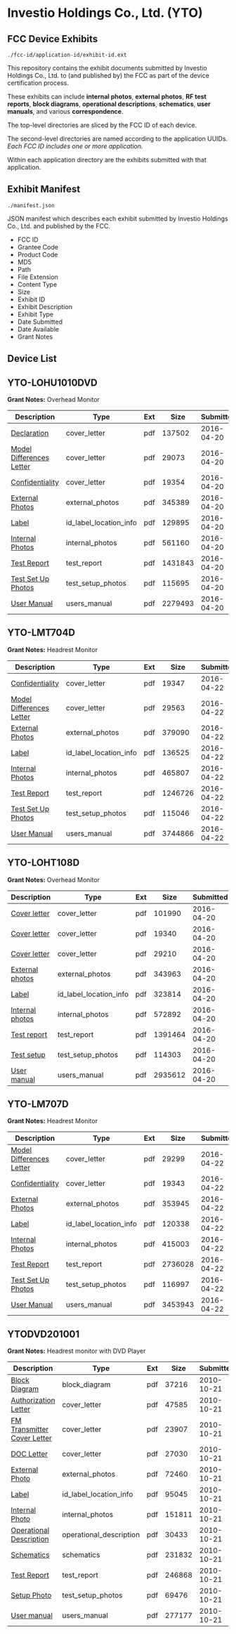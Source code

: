 # Investio Holdings Co., Ltd. (YTO)
## FCC Device Exhibits

```
./fcc-id/application-id/exhibit-id.ext
```

This repository contains the exhibit documents submitted by Investio Holdings Co., Ltd. to (and published by) the FCC as part of the device certification process.

These exhibits can include **internal photos**, **external photos**, **RF test reports**, **block diagrams**, **operational descriptions**, **schematics**, **user manuals**, and various **correspondence**.

The top-level directories are sliced by the FCC ID of each device.

The second-level directories are named according to the application UUIDs. *Each FCC ID includes one or more application.*

Within each application directory are the exhibits submitted with that application. 

## Exhibit Manifest

```
./manifest.json
```

JSON manifest which describes each exhibit submitted by Investio Holdings Co., Ltd. and published by the FCC.

- FCC ID
- Grantee Code
- Product Code
- MD5
- Path
- File Extension
- Content Type
- Size
- Exhibit ID
- Exhibit Description
- Exhibit Type
- Date Submitted
- Date Available
- Grant Notes

## Device List
## YTO-LOHU1010DVD
**Grant Notes:** Overhead Monitor

| Description | Type | Ext | Size | Submitted | Available |
| ----------- | ---- | --- | ---- | --------- | --------- |
| [Declaration](YTO-LOHU1010DVD/3184ce4a07bff90d8f2868eec6eb6419/2964158.pdf) | cover_letter | pdf | 137502 | 2016-04-20 | 2016-04-20 |
| [Model Differences Letter](YTO-LOHU1010DVD/3184ce4a07bff90d8f2868eec6eb6419/2964159.pdf) | cover_letter | pdf | 29073 | 2016-04-20 | 2016-04-20 |
| [Confidentiality](YTO-LOHU1010DVD/3184ce4a07bff90d8f2868eec6eb6419/2964160.pdf) | cover_letter | pdf | 19354 | 2016-04-20 | 2016-04-20 |
| [External Photos](YTO-LOHU1010DVD/3184ce4a07bff90d8f2868eec6eb6419/2964161.pdf) | external_photos | pdf | 345389 | 2016-04-20 | 2016-04-20 |
| [Label](YTO-LOHU1010DVD/3184ce4a07bff90d8f2868eec6eb6419/2964163.pdf) | id_label_location_info | pdf | 129895 | 2016-04-20 | 2016-04-20 |
| [Internal Photos](YTO-LOHU1010DVD/3184ce4a07bff90d8f2868eec6eb6419/2964162.pdf) | internal_photos | pdf | 561160 | 2016-04-20 | 2016-04-20 |
| [Test Report](YTO-LOHU1010DVD/3184ce4a07bff90d8f2868eec6eb6419/2964167.pdf) | test_report | pdf | 1431843 | 2016-04-20 | 2016-04-20 |
| [Test Set Up Photos](YTO-LOHU1010DVD/3184ce4a07bff90d8f2868eec6eb6419/2964166.pdf) | test_setup_photos | pdf | 115695 | 2016-04-20 | 2016-04-20 |
| [User Manual](YTO-LOHU1010DVD/3184ce4a07bff90d8f2868eec6eb6419/2964168.pdf) | users_manual | pdf | 2279493 | 2016-04-20 | 2016-04-20 |
## YTO-LMT704D
**Grant Notes:** Headrest Monitor

| Description | Type | Ext | Size | Submitted | Available |
| ----------- | ---- | --- | ---- | --------- | --------- |
| [Confidentiality](YTO-LMT704D/53fe598498e6320426e60fd8f88e01dd/2967685.pdf) | cover_letter | pdf | 19347 | 2016-04-22 | 2016-04-23 |
| [Model Differences Letter](YTO-LMT704D/53fe598498e6320426e60fd8f88e01dd/2967686.pdf) | cover_letter | pdf | 29563 | 2016-04-22 | 2016-04-23 |
| [External Photos](YTO-LMT704D/53fe598498e6320426e60fd8f88e01dd/2967687.pdf) | external_photos | pdf | 379090 | 2016-04-22 | 2016-04-23 |
| [Label](YTO-LMT704D/53fe598498e6320426e60fd8f88e01dd/2967689.pdf) | id_label_location_info | pdf | 136525 | 2016-04-22 | 2016-04-23 |
| [Internal Photos](YTO-LMT704D/53fe598498e6320426e60fd8f88e01dd/2967688.pdf) | internal_photos | pdf | 465807 | 2016-04-22 | 2016-04-23 |
| [Test Report](YTO-LMT704D/53fe598498e6320426e60fd8f88e01dd/2967693.pdf) | test_report | pdf | 1246726 | 2016-04-22 | 2016-04-23 |
| [Test Set Up Photos](YTO-LMT704D/53fe598498e6320426e60fd8f88e01dd/2967692.pdf) | test_setup_photos | pdf | 115046 | 2016-04-22 | 2016-04-23 |
| [User Manual](YTO-LMT704D/53fe598498e6320426e60fd8f88e01dd/2967694.pdf) | users_manual | pdf | 3744866 | 2016-04-22 | 2016-04-23 |
## YTO-LOHT108D
**Grant Notes:** Overhead Monitor

| Description | Type | Ext | Size | Submitted | Available |
| ----------- | ---- | --- | ---- | --------- | --------- |
| [Cover letter](YTO-LOHT108D/147acc3b85ea88fd9c3f297e927cecbb/2964527.pdf) | cover_letter | pdf | 101990 | 2016-04-20 | 2016-04-20 |
| [Cover letter](YTO-LOHT108D/147acc3b85ea88fd9c3f297e927cecbb/2964528.pdf) | cover_letter | pdf | 19340 | 2016-04-20 | 2016-04-20 |
| [Cover letter](YTO-LOHT108D/147acc3b85ea88fd9c3f297e927cecbb/2964529.pdf) | cover_letter | pdf | 29210 | 2016-04-20 | 2016-04-20 |
| [External photos](YTO-LOHT108D/147acc3b85ea88fd9c3f297e927cecbb/2964530.pdf) | external_photos | pdf | 343963 | 2016-04-20 | 2016-04-20 |
| [Label](YTO-LOHT108D/147acc3b85ea88fd9c3f297e927cecbb/2964531.pdf) | id_label_location_info | pdf | 323814 | 2016-04-20 | 2016-04-20 |
| [Internal photos](YTO-LOHT108D/147acc3b85ea88fd9c3f297e927cecbb/2964532.pdf) | internal_photos | pdf | 572892 | 2016-04-20 | 2016-04-20 |
| [Test report](YTO-LOHT108D/147acc3b85ea88fd9c3f297e927cecbb/2964535.pdf) | test_report | pdf | 1391464 | 2016-04-20 | 2016-04-20 |
| [Test setup](YTO-LOHT108D/147acc3b85ea88fd9c3f297e927cecbb/2964536.pdf) | test_setup_photos | pdf | 114303 | 2016-04-20 | 2016-04-20 |
| [User manual](YTO-LOHT108D/147acc3b85ea88fd9c3f297e927cecbb/2964537.pdf) | users_manual | pdf | 2935612 | 2016-04-20 | 2016-04-20 |
## YTO-LM707D
**Grant Notes:** Headrest Monitor

| Description | Type | Ext | Size | Submitted | Available |
| ----------- | ---- | --- | ---- | --------- | --------- |
| [Model Differences Letter](YTO-LM707D/7092569a833e8ce0bead3db4ec8cad5d/2967660.pdf) | cover_letter | pdf | 29299 | 2016-04-22 | 2016-04-23 |
| [Confidentiality](YTO-LM707D/7092569a833e8ce0bead3db4ec8cad5d/2967661.pdf) | cover_letter | pdf | 19343 | 2016-04-22 | 2016-04-23 |
| [External Photos](YTO-LM707D/7092569a833e8ce0bead3db4ec8cad5d/2967662.pdf) | external_photos | pdf | 353945 | 2016-04-22 | 2016-04-23 |
| [Label](YTO-LM707D/7092569a833e8ce0bead3db4ec8cad5d/2967664.pdf) | id_label_location_info | pdf | 120338 | 2016-04-22 | 2016-04-23 |
| [Internal Photos](YTO-LM707D/7092569a833e8ce0bead3db4ec8cad5d/2967663.pdf) | internal_photos | pdf | 415003 | 2016-04-22 | 2016-04-23 |
| [Test Report](YTO-LM707D/7092569a833e8ce0bead3db4ec8cad5d/2967668.pdf) | test_report | pdf | 2736028 | 2016-04-22 | 2016-04-23 |
| [Test Set Up Photos](YTO-LM707D/7092569a833e8ce0bead3db4ec8cad5d/2967667.pdf) | test_setup_photos | pdf | 116997 | 2016-04-22 | 2016-04-23 |
| [User Manual](YTO-LM707D/7092569a833e8ce0bead3db4ec8cad5d/2967669.pdf) | users_manual | pdf | 3453943 | 2016-04-22 | 2016-04-23 |
## YTODVD201001
**Grant Notes:** Headrest monitor with DVD Player

| Description | Type | Ext | Size | Submitted | Available |
| ----------- | ---- | --- | ---- | --------- | --------- |
| [Block Diagram](YTODVD201001/fd838143a10bf64d2516eacba0b0d657/1364014.pdf) | block_diagram | pdf | 37216 | 2010-10-21 | 2010-10-21 |
| [Authorization Letter](YTODVD201001/fd838143a10bf64d2516eacba0b0d657/1364015.pdf) | cover_letter | pdf | 47585 | 2010-10-21 | 2010-10-21 |
| [FM Transmitter Cover Letter](YTODVD201001/fd838143a10bf64d2516eacba0b0d657/1364024.pdf) | cover_letter | pdf | 23907 | 2010-10-21 | 2010-10-21 |
| [DOC Letter](YTODVD201001/fd838143a10bf64d2516eacba0b0d657/1364025.pdf) | cover_letter | pdf | 27030 | 2010-10-21 | 2010-10-21 |
| [External Photo](YTODVD201001/fd838143a10bf64d2516eacba0b0d657/1364016.pdf) | external_photos | pdf | 72460 | 2010-10-21 | 2010-10-21 |
| [Label](YTODVD201001/fd838143a10bf64d2516eacba0b0d657/1364017.pdf) | id_label_location_info | pdf | 95045 | 2010-10-21 | 2010-10-21 |
| [Internal Photo](YTODVD201001/fd838143a10bf64d2516eacba0b0d657/1364018.pdf) | internal_photos | pdf | 151811 | 2010-10-21 | 2010-10-21 |
| [Operational Description](YTODVD201001/fd838143a10bf64d2516eacba0b0d657/1364019.pdf) | operational_description | pdf | 30433 | 2010-10-21 | 2010-10-21 |
| [Schematics](YTODVD201001/fd838143a10bf64d2516eacba0b0d657/1364020.pdf) | schematics | pdf | 231832 | 2010-10-21 | 2010-10-21 |
| [Test Report](YTODVD201001/fd838143a10bf64d2516eacba0b0d657/1364021.pdf) | test_report | pdf | 246868 | 2010-10-21 | 2010-10-21 |
| [Setup Photo](YTODVD201001/fd838143a10bf64d2516eacba0b0d657/1364022.pdf) | test_setup_photos | pdf | 69476 | 2010-10-21 | 2010-10-21 |
| [User manual](YTODVD201001/fd838143a10bf64d2516eacba0b0d657/1364023.pdf) | users_manual | pdf | 277177 | 2010-10-21 | 2010-10-21 |

